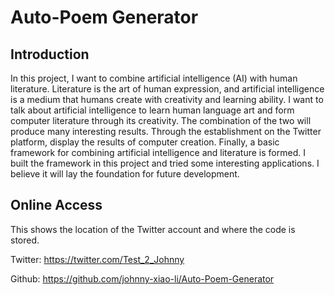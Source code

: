 # Auto-Poem Generator

## Introduction
In this project, I want to combine artificial intelligence (AI) with human literature. Literature is the art of human expression, and artificial intelligence is a medium that humans create with creativity and learning ability. I want to talk about artificial intelligence to learn human language art and form computer literature through its creativity. The combination of the two will produce many interesting results. Through the establishment on the Twitter platform, display the results of computer creation. Finally, a basic framework for combining artificial intelligence and literature is formed. I built the framework in this project and tried some interesting applications. I believe it will lay the foundation for future development.

## Online Access
This shows the location of the Twitter account and where the code is stored. 

Twitter: https://twitter.com/Test_2_Johnny

Github: https://github.com/johnny-xiao-li/Auto-Poem-Generator

